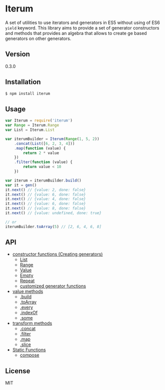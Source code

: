 # Iterum

A set of utilities to use iterators and generators in ES5 without using of ES6 `yield` keyword. This library aims to provide a set of generator constructors and methods that provides an algebra that allows to create ge based generators on other generators.

## Version
0.3.0

## Installation

``` bash
$ npm install iterum
```

## Usage
``` javascript
var Iterum = require('iterum')
var Range = Iterum.Range
var List = Iterum.List

var iterumBuilder = Iterum(Range(1, 5, 2))
    .concat(List([6, 2, 3, 4]))
    .map(function (value) {
        return 2 * value
    })
    .filter(function (value) {
        return value < 10
    })

var iterum = iterumBuilder.build()
var it = gen()
it.next() // {value: 2, done: false}
it.next() // {value: 6, done: false}
it.next() // {value: 4, done: false}
it.next() // {value: 6, done: false}
it.next() // {value: 8, done: false}
it.next() // {value: undefined, done: true}

// or
iterumBuilder.toArray(5) // [2, 6, 4, 6, 8]
```

## API
- [constructor functions (Creating generators)](doc/API_constructor.md)
    - [List](doc/API_constructor.md#list-array)
    - [Range](doc/API_constructor.md#range-start-end-increase--1)
    - [Value](doc/API_constructor.md#value-value)
    - [Empty](doc/API_constructor.md#empty-)
    - [Repeat](doc/API_constructor.md#repeat-value-n--infinity)
    - [customized generator functions](doc/API_constructor.md#functions-customized-generators)
- [value methods](doc/API_value_methods.md)
    - [.build](doc/API_value_methods.md#build-)
    - [.toArray](doc/API_value_methods.md#toarray-)
    - [.every](doc/API_value_methods.md#every-cb-context--this)
    - [.indexOf](doc/API_value_methods.md#indexof-elem)
    - [.some](doc/API_value_methods.md#some-cb-context--this)
- [transform methods](doc/API_transform_methods.md)
    - [.concat](doc/API_transform_methods.md#concat-generator)
    - [.filter](doc/API_transform_methods.md#filter-cb-context--this)
    - [.map](doc/API_transform_methods.md#map-cb-context--this)
    - [.slice](doc/API_transform_methods.md#slice-start--0-end--infinity)
- [Static Functions](doc/API_static_functions.md)
    - [compose](doc/API_static_functions.md#iterumcompose-generators)

## License
MIT
